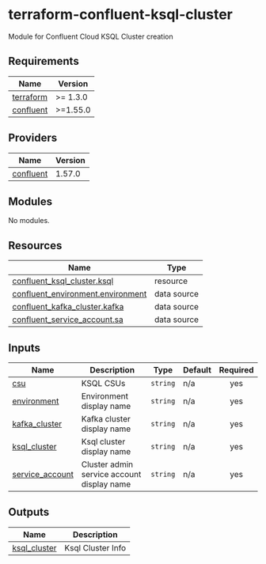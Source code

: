 # terraform-confluent-ksql-cluster
Module for Confluent Cloud KSQL Cluster creation

<!-- BEGIN_TF_DOCS -->
## Requirements

| Name | Version |
|------|---------|
| <a name="requirement_terraform"></a> [terraform](#requirement\_terraform) | >= 1.3.0 |
| <a name="requirement_confluent"></a> [confluent](#requirement\_confluent) | >=1.55.0 |

## Providers

| Name | Version |
|------|---------|
| <a name="provider_confluent"></a> [confluent](#provider\_confluent) | 1.57.0 |

## Modules

No modules.

## Resources

| Name | Type |
|------|------|
| [confluent_ksql_cluster.ksql](https://registry.terraform.io/providers/confluentinc/confluent/latest/docs/resources/ksql_cluster) | resource |
| [confluent_environment.environment](https://registry.terraform.io/providers/confluentinc/confluent/latest/docs/data-sources/environment) | data source |
| [confluent_kafka_cluster.kafka](https://registry.terraform.io/providers/confluentinc/confluent/latest/docs/data-sources/kafka_cluster) | data source |
| [confluent_service_account.sa](https://registry.terraform.io/providers/confluentinc/confluent/latest/docs/data-sources/service_account) | data source |

## Inputs

| Name | Description | Type | Default | Required |
|------|-------------|------|---------|:--------:|
| <a name="input_csu"></a> [csu](#input\_csu) | KSQL CSUs | `string` | n/a | yes |
| <a name="input_environment"></a> [environment](#input\_environment) | Environment display name | `string` | n/a | yes |
| <a name="input_kafka_cluster"></a> [kafka\_cluster](#input\_kafka\_cluster) | Kafka cluster display name | `string` | n/a | yes |
| <a name="input_ksql_cluster"></a> [ksql\_cluster](#input\_ksql\_cluster) | Ksql cluster display name | `string` | n/a | yes |
| <a name="input_service_account"></a> [service\_account](#input\_service\_account) | Cluster admin service account display name | `string` | n/a | yes |

## Outputs

| Name | Description |
|------|-------------|
| <a name="output_ksql_cluster"></a> [ksql\_cluster](#output\_ksql\_cluster) | Ksql Cluster Info |
<!-- END_TF_DOCS -->